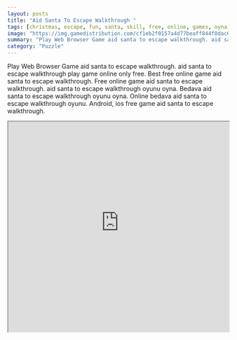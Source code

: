 ```yaml
---
layout: posts
title: "Aid Santa To Escape Walkthrough "
tags: [christmas, escape, fun, santa, skill, free, online, games, oyna, game, free, games, play, play, games]
image: "https://img.gamedistribution.com/cf1eb2f0157a4d77beaff844f0dac672.jpg"
summary: "Play Web Browser Game aid santa to escape walkthrough. aid santa to escape walkthrough play game online only free. Best free online game aid santa to escape walkthrough. Free online game aid santa to escape walkthrough. aid santa to escape walkthrough oyunu oyna. Bedava aid santa to escape walkthrough oyunu oyna. Online bedava aid santa to escape walkthrough oyunu. Android, ios free game aid santa to escape walkthrough."
category: "Puzzle"
---
```


Play Web Browser Game aid santa to escape walkthrough. aid santa to escape walkthrough play game online only free. Best free online game aid santa to escape walkthrough. Free online game aid santa to escape walkthrough. aid santa to escape walkthrough oyunu oyna. Bedava aid santa to escape walkthrough oyunu oyna. Online bedava aid santa to escape walkthrough oyunu. Android, ios free game aid santa to escape walkthrough.

<iframe width="100%" height="480px;" src="https://flash.gamedistribution.com?game=cf1eb2f0157a4d77beaff844f0dac672"></iframe>